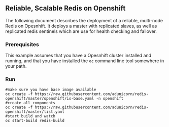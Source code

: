 ## Reliable, Scalable Redis on Openshift

The following document describes the deployment of a reliable, multi-node Redis on Opesnhift.  It deploys a master with replicated slaves, as well as replicated redis sentinels which are use for health checking and failover.

### Prerequisites

This example assumes that you have a Opesnhift cluster installed and running, and that you have installed the ```oc``` command line tool somewhere in your path.


### Run 

    #make sure you have base image available
    oc create -f https://raw.githubusercontent.com/adunicorn/redis-openshift/master/openshift/is-base.yaml -n openshift
    #create all components
    oc create -f https://raw.githubusercontent.com/adunicorn/redis-openshift/master/list.yaml
    #start build and watch 
    oc start-build redis-build
